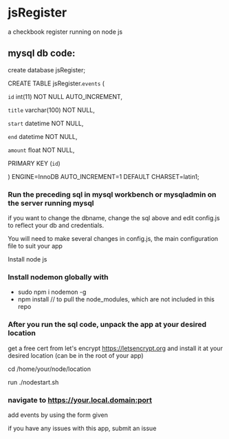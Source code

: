 # jsRegister
a checkbook register running on node js

## mysql db code:

create database jsRegister;

CREATE TABLE jsRegister.`events` (

`id` int(11) NOT NULL AUTO_INCREMENT,

`title` varchar(100) NOT NULL,

`start` datetime NOT NULL,

`end` datetime NOT NULL,

`amount` float NOT NULL,

PRIMARY KEY (`id`)

) ENGINE=InnoDB AUTO_INCREMENT=1 DEFAULT CHARSET=latin1;

### Run the preceding sql in mysql workbench or mysqladmin on the server running mysql

if you want to change the dbname, change the sql above and edit config.js to reflect your db and credentials.

You will need to make several changes in config.js, the main configuration file to suit your app

Install node js

### Install nodemon globally with 
* sudo npm i nodemon -g
* npm install // to pull the node_modules, which are not included in this repo

### After you run the sql code, unpack the app at your desired location

get a free cert from let's encrypt https://letsencrypt.org and install it at your desired location (can be in the root of your app)

cd /home/your/node/location

run ./nodestart.sh

### navigate to https://your.local.domain:port

add events by using the form given

if you have any issues with this app, submit an issue
